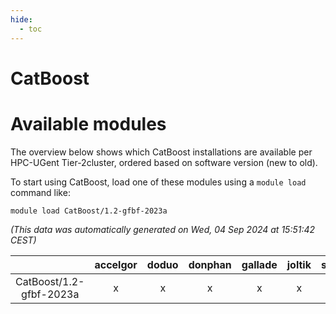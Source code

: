 ```yaml
---
hide:
  - toc
---
```


CatBoost
========

# Available modules


The overview below shows which CatBoost installations are available per HPC-UGent Tier-2cluster, ordered based on software version (new to old).

To start using CatBoost, load one of these modules using a `module load` command like:

```shell
module load CatBoost/1.2-gfbf-2023a
```

*(This data was automatically generated on Wed, 04 Sep 2024 at 15:51:42 CEST)*  

| |accelgor|doduo|donphan|gallade|joltik|shinx|skitty|
| :---: | :---: | :---: | :---: | :---: | :---: | :---: | :---: |
|CatBoost/1.2-gfbf-2023a|x|x|x|x|x|-|x|
